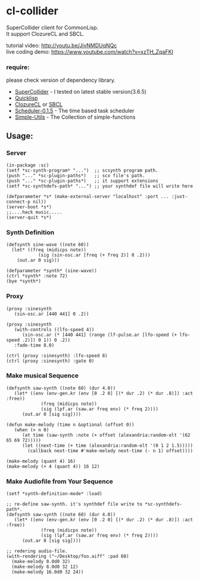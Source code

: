 # cl-collider
SuperCollider client for CommonLisp.  
It support ClozureCL and SBCL.  

tutorial video: <http://youtu.be/JivNMDUqNQc>  
live coding demo: <https://www.youtube.com/watch?v=xzTH_ZqaFKI>  

### require:

please check version of dependency library.

- [SuperCollider](http://supercollider.sourceforge.net) - I tested on latest stable version(3.6.5)
- [Quicklisp](http://www.quicklisp.org)
- [ClozureCL](http://www.clozure.com/clozurecl.html) or [SBCL](http://www.sbcl.org)
- [Scheduler-0.1.5](http://github.com/byulparan/scheduler) - The time based task scheduler
- [Simple-Utils](http://github.com/byulparan/Simple-Utils) - The Collection of simple-functions

## Usage:
### Server

	(in-package :sc)
	(setf *sc-synth-program* "...")  ;; scsynth program path.
	(push "..." *sc-plugin-paths*)   ;; scx file's path.
	(push "..." *sc-plugin-paths*)   ;; it support extensions
	(setf *sc-synthdefs-path* "...") ;; your synthdef file will write here
	
	(defparameter *s* (make-external-server "localhost" :port ... :just-connect-p nil))
	(server-boot *s*)
	;;....hack music.....
	(server-quit *s*)

### Synth Definition
	
	(defsynth sine-wave ((note 60))
	  (let* ((freq (midicps note))
	            (sig (sin-osc.ar [freq (+ freq 2)] 0 .2)))
        (out.ar 0 sig)))

	(defparameter *synth* (sine-wave))
	(ctrl *synth* :note 72)
	(bye *synth*)

### Proxy
	(proxy :sinesynth
	   (sin-osc.ar [440 441] 0 .2))

	(proxy :sinesynth
	   (with-controls ((lfo-speed 4))
          (sin-osc.ar (* [440 441] (range (lf-pulse.ar [lfo-speed (+ lfo-speed .2)]) 0 1)) 0 .2))
	   :fade-time 8.0)

	(ctrl (proxy :sinesynth) :lfo-speed 8)
	(ctrl (proxy :sinesynth) :gate 0)

### Make musical Sequence

	(defsynth saw-synth ((note 60) (dur 4.0))
	   (let* ((env (env-gen.kr (env [0 .2 0] [(* dur .2) (* dur .8)]) :act :free))
	             (freq (midicps note))
	    		 (sig (lpf.ar (saw.ar freq env) (* freq 2))))
		  (out.ar 0 [sig sig])))

	(defun make-melody (time n &optional (offset 0))
	   (when (> n 0)
          (at time (saw-synth :note (+ offset (alexandria:random-elt '(62 65 69 72)))))
          (let ((next-time (+ time (alexandria:random-elt '(0 1 2 1.5)))))
            (callback next-time #'make-melody next-time (- n 1) offset))))

	(make-melody (quant 4) 16)
	(make-melody (+ 4 (quant 4)) 16 12)

### Make Audiofile from Your Sequence
	(setf *synth-definition-mode* :load)

	;; re-define saw-synth. it's synthdef file write to *sc-synthdefs-path*.
	(defsynth saw-synth ((note 60) (dur 4.0))
	   (let* ((env (env-gen.kr (env [0 .2 0] [(* dur .2) (* dur .8)]) :act :free))
	             (freq (midicps note))
                 (sig (lpf.ar (saw.ar freq env) (* freq 2))))
		  (out.ar 0 [sig sig])))

	;; redering audio-file.
	(with-rendering ("~/Desktop/foo.aiff" :pad 60)
	  (make-melody 0.0d0 32)
      (make-melody 8.0d0 32 12)
      (make-melody 16.0d0 32 24))
